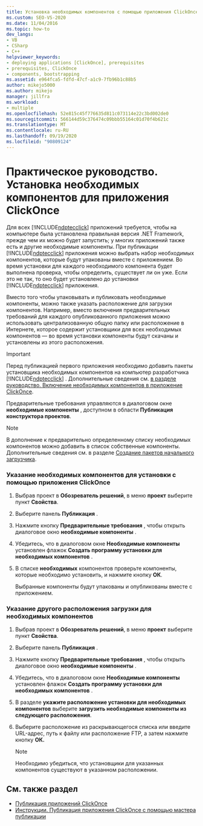 ```yaml
---
title: Установка необходимых компонентов с помощью приложения ClickOnce
ms.custom: SEO-VS-2020
ms.date: 11/04/2016
ms.topic: how-to
dev_langs:
- VB
- CSharp
- C++
helpviewer_keywords:
- deploying applications [ClickOnce], prerequisites
- prerequisites, ClickOnce
- components, bootstrapping
ms.assetid: e964fca5-fdfd-47cf-a1c9-7fb96b1c88b5
author: mikejo5000
ms.author: mikejo
manager: jillfra
ms.workload:
- multiple
ms.openlocfilehash: 52e815c45f776635d811c073114e22c3bd002de0
ms.sourcegitcommit: 566144d59c376474c09bbb55164c01d70f4b621c
ms.translationtype: MT
ms.contentlocale: ru-RU
ms.lasthandoff: 09/19/2020
ms.locfileid: "90809124"
---
```

# <a name="how-to-install-prerequisites-with-a-clickonce-application"></a>Практическое руководство. Установка необходимых компонентов для приложения ClickOnce
Для всех [!INCLUDE[ndptecclick](../deployment/includes/ndptecclick_md.md)] приложений требуется, чтобы на компьютере была установлена правильная версия .NET Framework, прежде чем их можно будет запустить; у многих приложений также есть и другие необходимые компоненты. При публикации [!INCLUDE[ndptecclick](../deployment/includes/ndptecclick_md.md)] приложения можно выбрать набор необходимых компонентов, которые будут упакованы вместе с приложением. Во время установки для каждого необходимого компонента будет выполнена проверка, чтобы определить, существует ли он уже. Если это не так, то оно будет установлено до установки [!INCLUDE[ndptecclick](../deployment/includes/ndptecclick_md.md)] приложения.

 Вместо того чтобы упаковывать и публиковать необходимые компоненты, можно также указать расположение для загрузки компонентов. Например, вместо включения предварительных требований для каждого опубликованного приложения можно использовать централизованную общую папку или расположение в Интернете, которое содержит установщики для всех необходимых компонентов — во время установки компоненты будут скачаны и установлены из этого расположения.

> [!IMPORTANT]
> Перед публикацией первого приложения необходимо добавить пакеты установщика необходимых компонентов на компьютер разработчика [!INCLUDE[ndptecclick](../deployment/includes/ndptecclick_md.md)] . Дополнительные сведения см. [в разделе руководство. Включение необходимых компонентов в приложение ClickOnce](../deployment/how-to-include-prerequisites-with-a-clickonce-application.md).

 Предварительные требования управляются в диалоговом окне **необходимые компоненты** , доступном в области **Публикация** **конструктора проектов**.

> [!NOTE]
> В дополнение к предварительно определенному списку необходимых компонентов можно добавить в список собственные компоненты. Дополнительные сведения см. в разделе [Создание пакетов начального загрузчика](../deployment/creating-bootstrapper-packages.md).

### <a name="to-specify-prerequisites-to-install-with-a-clickonce-application"></a>Указание необходимых компонентов для установки с помощью приложения ClickOnce

1. Выбрав проект в **Обозреватель решений**, в меню **проект** выберите пункт **Свойства**.

2. Выберите панель **Публикация** .

3. Нажмите кнопку **Предварительные требования** , чтобы открыть диалоговое окно **необходимые компоненты** .

4. Убедитесь, что в диалоговом окне **Необходимые компоненты** установлен флажок **Создать программу установки для необходимых компонентов** .

5. В списке **необходимых** компонентов проверьте компоненты, которые необходимо установить, и нажмите кнопку **ОК**.

     Выбранные компоненты будут упакованы и опубликованы вместе с приложением.

### <a name="to-specify-a-different-download-location-for-prerequisites"></a>Указание другого расположения загрузки для необходимых компонентов

1. Выбрав проект в **Обозреватель решений**, в меню **проект** выберите пункт **Свойства**.

2. Выберите панель **Публикация** .

3. Нажмите кнопку **Предварительные требования** , чтобы открыть диалоговое окно **необходимые компоненты** .

4. Убедитесь, что в диалоговом окне **Необходимые компоненты** установлен флажок **Создать программу установки для необходимых компонентов** .

5. В разделе **укажите расположение установки для необходимых компонентов** выберите **загрузить необходимые компоненты из следующего расположения**.

6. Выберите расположение из раскрывающегося списка или введите URL-адрес, путь к файлу или расположение FTP, а затем нажмите кнопку **ОК.**

    > [!NOTE]
    > Необходимо убедиться, что установщики для указанных компонентов существуют в указанном расположении.

## <a name="see-also"></a>См. также раздел
- [Публикация приложений ClickOnce](../deployment/publishing-clickonce-applications.md)
- [Инструкции. Публикация приложения ClickOnce с помощью мастера публикации](../deployment/how-to-publish-a-clickonce-application-using-the-publish-wizard.md)